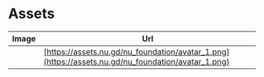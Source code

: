 # Assets

| Image  | Url |
| ------------- | ------------- |
| <img src="https://assets.nu.gd/nu_foundation/avatar_1.png" height="5rem" /> | [https://assets.nu.gd/nu_foundation/avatar_1.png](https://assets.nu.gd/nu_foundation/avatar_1.png)  |
